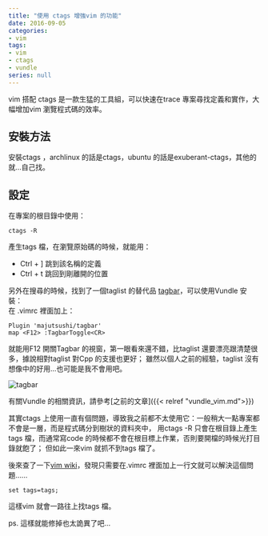 ```yaml
---
title: "使用 ctags 增強vim 的功能"
date: 2016-09-05
categories:
- vim
tags:
- vim
- ctags
- vundle
series: null
---
```


vim 搭配 ctags 是一款生猛的工具組，可以快速在trace 專案尋找定義和實作，大幅增加vim 瀏覽程式碼的效率。  
<!--more-->

## 安裝方法

安裝ctags ，archlinux 的話是ctags，ubuntu 的話是exuberant-ctags，其他的就…自己找。  

## 設定
在專案的根目錄中使用：  
```shell
ctags -R
```

產生tags 檔，在瀏覽原始碼的時候，就能用：  

* Ctrl + ] 跳到該名稱的定義  
* Ctrl + t 跳回到剛離開的位置   

另外在搜尋的時候，找到了一個taglist 的替代品 [tagbar](https://github.com/majutsushi/tagbar)，可以使用Vundle 安裝：  
在 .vimrc 裡面加上：  
```vimrc
Plugin 'majutsushi/tagbar'
map <F12> :TagbarToggle<CR>
```
就能用F12 開關Tagbar 的視窗，第一眼看來還不錯，比taglist 還要漂亮跟清楚很多，據說相對taglist 對Cpp 的支援也更好；
雖然以個人之前的經驗，taglist 沒有想像中的好用…也可能是我不會用吧。  

![tagbar](/images/vim/tagbar.png)

有關Vundle 的相關資訊，請參考[之前的文章]({{< relref "vundle_vim.md">}})  

其實ctags 上使用一直有個問題，導致我之前都不太使用它：一般稍大一點專案都不會是一層，而是程式碼分到樹狀的資料夾中，
用ctags -R 只會在根目錄上產生tags 檔，而通常寫code 的時候都不會在根目標上作業，否則要開檔的時候光打目錄就飽了；
但如此一來vim 就抓不到tags 檔了。  

後來查了一下[vim wiki](http://vim.wikia.com/wiki/Single_tags_file_for_a_source_tree)，發現只需要在.vimrc 裡面加上一行文就可以解決這個問題……  

```vimrc
set tags=tags;
```

這樣vim 就會一路往上找tags 檔。  

ps. 這樣就能修掉也太詭異了吧… 
